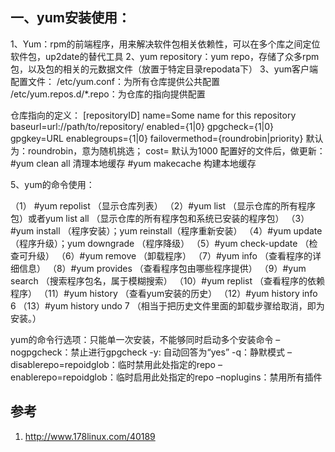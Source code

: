 

## 一、yum安装使用：
1、Yum：rpm的前端程序，用来解决软件包相关依赖性，可以在多个库之间定位软件包，up2date的替代工具
2、yum repository：yum repo，存储了众多rpm包，以及包的相关的元数据文件（放置于特定目录repodata下）
3、yum客户端配置文件：
/etc/yum.conf：为所有仓库提供公共配置
/etc/yum.repos.d/*.repo：为仓库的指向提供配置

仓库指向的定义：
[repositoryID]
name=Some name for this repository
baseurl=url://path/to/repository/
enabled={1|0}
gpgcheck={1|0}
gpgkey=URL
enablegroups={1|0}
failovermethod={roundrobin|priority}
默认为：roundrobin，意为随机挑选；
cost= 默认为1000
配置好的文件后，做更新：
#yum clean all  清理本地缓存
#yum makecache  构建本地缓存



5、yum的命令使用：

  （1） #yum repolist （显示仓库列表）
  （2）#yum list （显示仓库的所有程序包）或者yum list all （显示仓库的所有程序包和系统已安装的程序包）
  （3） #yum install （程序安装）；yum reinstall（程序重新安装）
  （4）#yum update （程序升级）；yum downgrade （程序降级）
  （5）#yum check-update （检查可升级）
  （6）#yum remove （卸载程序）
  （7）#yum info （查看程序的详细信息）
  （8）#yum provides （查看程序包由哪些程序提供）
  （9）#yum search （搜索程序包名，属于模糊搜索）
  （10）#yum replist （查看程序的依赖程序）
  （11）#yum history （查看yum安装的历史）
  （12）#yum history info 6
  （13）#yum history undo 7  （相当于把历史文件里面的卸载步骤给取消，即为安装。）

   yum的命令行选项：只能单一次安装，不能够同时启动多个安装命令
–nogpgcheck：禁止进行gpgcheck
-y: 自动回答为“yes”
-q：静默模式
–disablerepo=repoidglob：临时禁用此处指定的repo
–enablerepo=repoidglob：临时启用此处指定的repo
–noplugins：禁用所有插件

## 参考

1. http://www.178linux.com/40189